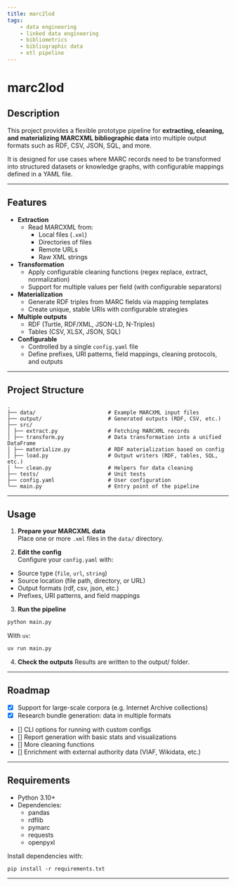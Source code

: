 ```yaml
---
title: marc2lod
tags:
    - data engineering
    - linked data engineering
    - bibliometrics
    - bibliographic data
    - etl pipeline
---
```


# marc2lod

## Description

This project provides a flexible prototype pipeline for **extracting, cleaning, and materializing MARCXML bibliographic data** into multiple output formats such as RDF, CSV, JSON, SQL, and more.  

It is designed for use cases where MARC records need to be transformed into structured datasets or knowledge graphs, with configurable mappings defined in a YAML file.

---

## Features

- **Extraction**
  - Read MARCXML from:
    - Local files (`.xml`)
    - Directories of files
    - Remote URLs
    - Raw XML strings
- **Transformation**
  - Apply configurable cleaning functions (regex replace, extract, normalization)
  - Support for multiple values per field (with configurable separators)
- **Materialization**
  - Generate RDF triples from MARC fields via mapping templates
  - Create unique, stable URIs with configurable strategies
- **Multiple outputs**
  - RDF (Turtle, RDF/XML, JSON-LD, N-Triples)
  - Tables (CSV, XLSX, JSON, SQL)
- **Configurable**
  - Controlled by a single `config.yaml` file
  - Define prefixes, URI patterns, field mappings, cleaning protocols, and outputs

---

## Project Structure

```
.
├── data/                       # Example MARCXML input files
├── output/                     # Generated outputs (RDF, CSV, etc.)
├── src/
│ ├── extract.py                # Fetching MARCXML records
│ ├── transform.py              # Data transformation into a unified DataFrame
│ ├── materialize.py            # RDF materialization based on config
│ ├── load.py                   # Output writers (RDF, tables, SQL, etc.)
│ └── clean.py                  # Helpers for data cleaning
├── tests/                      # Unit tests
├── config.yaml                 # User configuration
└── main.py                     # Entry point of the pipeline
```

---

## Usage

1. **Prepare your MARCXML data**  
Place one or more `.xml` files in the `data/` directory.

2. **Edit the config**  
Configure your `config.yaml` with:
- Source type (`file`, `url`, `string`)
- Source location (file path, directory, or URL)
- Output formats (rdf, csv, json, etc.)
- Prefixes, URI patterns, and field mappings

3. **Run the pipeline**

```bash
python main.py
```

With `uv`:

```bash
uv run main.py
```

4. **Check the outputs**
Results are written to the output/ folder.

---

## Roadmap

- [x] Support for large-scale corpora (e.g. Internet Archive collections)
- [x] Research bundle generation: data in multiple formats
- [] CLI options for running with custom configs
- [] Report generation with basic stats and visualizations
- [] More cleaning functions
- [] Enrichment with external authority data (VIAF, Wikidata, etc.)


---

## Requirements

* Python 3.10+
* Dependencies:
  - pandas
  - rdflib
  - pymarc
  - requests
  - openpyxl

Install dependencies with:
```
pip install -r requirements.txt
```

---